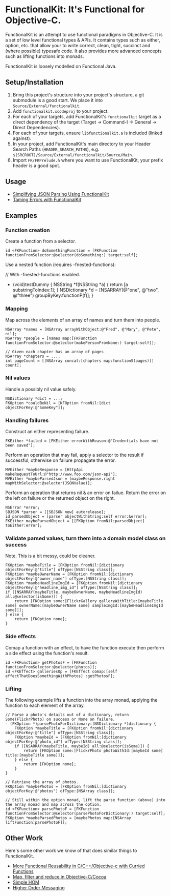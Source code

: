 # FunctionalKit: It's Functional for Objective-C.

FunctionalKit is an attempt to use functional paradigms in Objective-C. It is a set of low level 
functional types & APIs. It contains types such as either, option, etc. that allow your to write
correct, clean, tight, succinct and (where possible) typesafe code. It also provides more advanced
concepts such as lifting functions into monads.

FunctionalKit is loosely modelled on Functional Java.


## Setup/Installation

1. Bring this project's structure into your project's structure, a git submodule is a good start. We place it into <code>Source/External/functionalkit</code>.
1. Add <code>functionalkit.xcodeproj</code> to your project.
1. For each of your targets, add FunctionalKit's <code>functionalkit</code> target as a direct dependency of the target (Target -> Command-I -> General -> Direct Dependencies).
1. For each of your targets, ensure <code>libfunctionalkit.a</code> is included (linked against).
1. In your project, add FunctionalKit's main directory to your Header Search Paths (<code>HEADER_SEARCH_PATHS</code>), e.g. <code>$(SRCROOT)/Source/External/functionalkit/Source/Main</code>.
1. Import <code>FK/FKPrelude.h</code> where you want to use FunctionalKit, your prefix header is a good spot.

## Usage

* [Simplifying JSON Parsing Using FunctionalKit](http://adams.id.au/blog/2009/04/simplifying-json-parsing-using-functionalkit/)
* [Taming Errors with FunctionalKit](http://www.slideshare.net/nkpart/taming-errors-with-functionalkit)

## Examples

### Function creation

Create a function from a selector.

    id <FKFunction> doSomethingFunction = [FKFunction functionFromSelector:@selector(doSomething:) target:self];

Use a nested function (requires -fnested-functions):

  // With -fnested-functions enabled.
  - (void)testDummy {
    NSString *f(NSString *a) {
        return [a substringToIndex:1];
    }
    NSDictionary *d = [NSARRAY(@"one", @"two", @"three") groupByKey:functionP(f)];
  }

### Mapping

Map across the elements of an array of names and turn them into people.

    NSArray *names = [NSArray arrayWithObject:@"Fred", @"Mary", @"Pete", nil];
    NSArray *people = [names map:[FKFunction functionFromSelector:@selector(makePersonFromName:) target:self]];

    // Given each chapter has an array of pages
    NSArray *chapters = ...;
    int pageCount = [[NSArray concat:[chapters map:functionS(pages)]] count];

### Nil values

Handle a possibly nil value safely.

    NSDictionary *dict = ...;
    FKOption *couldBeNil = [KFOption fromNil:[dict objectForKey:@"SomeKey"]];

### Handling failures

Construct an either representing failure.

    FKEither *failed = [FKEither errorWithReason:@"Credentials have not been saved"];

Perform an operation that may fail, apply a selector to the result if successful, otherwise on failure propagate the error.

    MVEither *maybeResponse = [HttpApi makeRequestToUrl:@"http://www.foo.com/json-api"];
    MVEither *maybeParsedJson = [maybeResponse.right mapWithSelector:@selector(JSONValue)];

Perform an operation that returns nil & an error on failue. Return the error on the left on failure or the returned object on the right.

    NSError *error;
    SBJSON *parser = [[SBJSON new] autorelease];
    id parsedObject = [parser objectWithString:self error:&error];
    FKEither maybeParsedObject = [[FKOption fromNil:parsedObject] toEither:error];

### Validate parsed values, turn them into a domain model class on success

Note. This is a bit messy, could be cleaner.

    FKOption *maybeTitle = [FKOption fromNil:[dictionary objectForKey:@"title"] ofType:[NSString class]];
    FKOption *maybeOwnerName = [FKOption fromNil:[dictionary objectForKey:@"owner_name"] ofType:[NSString class]];
    FKOption *maybeHeadlineImgId = [FKOption fromNil:[dictionary objectForKey:@"headline_img_id"] ofType:[NSString class]];
    if ([NSARRAY(maybeTitle, maybeOwnerName, maybeHeadlineImgId) all:@selector(isSome)]) {
    	return [FKOption some:[FlickrGallery galleryWithTitle:[maybeTitle some] ownerName:[maybeOwnerName some] sampleImgId:[maybeHeadlineImgId some]]];
    } else {
    	return [FKOption none];
    }

### Side effects

Comap a function with an effect, to have the function execute then perform a side effect using the function's result.

    id <FKFunction> getPhotosF = [FKFunction functionFromSelector:@selector(photos)];
    id <FKEffect> galleriesOp = [FKEffect comap:[self effectThatDoesSomethingWithPhotos] :getPhotosF];

### Lifting

The following example lifts a function into the array monad, applying the function to each element of the array.

    // Parse a photo's details out of a dictionary, return Some(FlickrPhoto) on success or None on failure.
    - (FKOption *)parsePhotoForDictionary:(NSDictionary *)dictionary {
    	FKOption *maybeTitle = [FKOption fromNil:[dictionary objectForKey:@"title"] ofType:[NSString class]];
    	FKOption *maybeId = [FKOption fromNil:[dictionary objectForKey:@"photo_id"] ofType:[NSString class]];
    	if ([NSARRAY(maybeTitle, maybeId) all:@selector(isSome)]) {
    		return [FKOption some:[FlickrPhoto photoWithId:[maybeId some] title:[maybeTitle some]]];
    	} else {
    		return [FKOption none];
    	}
    }

    // Retrieve the array of photos.
	FKOption *maybePhotos = [FKOption fromNil:[dictionary objectForKey:@"photos"] ofType:[NSArray class]];
    
    // Still within the option monad, lift the parse function (above) into the array monad and map across the option.
    id <FKFunction> parsePhotoF = [FKFunction functionFromSelector:@selector(parsePhotoForDictionary:) target:self];
    FKOption *maybeParsedPhotos = [maybePhotos map:[NSArray liftFunction:parsePhotoF]];


## Other Work

Here's some other work we know of that does similar things to FunctionalKit.

* [More Functional Reusability in C/C++/Objective-c with Curried Functions](http://asg.unige.ch/site/papers/Dami91a.pdf)
* [Map, filter and reduce in Objective-C/Cocoa](http://seriot.ch/blog.php?article=20090109)
* [Simple HOM](http://www.metaobject.com/blog/2009/01/simple-hom.html)
* [Higher Order Messaging](http://cocoadev.com/index.pl?HigherOrderMessaging)
